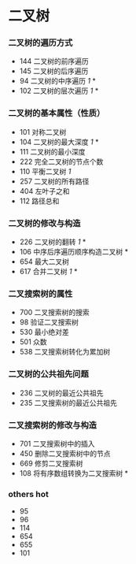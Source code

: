 # 二叉树

### 二叉树的遍历方式
* 144 二叉树的前序遍历
* 145 二叉树的后序遍历
* 94 二叉树的中序遍历 *1* \*
* 102 二叉树的层次遍历 *1* \*

### 二叉树的基本属性（性质）
* 101 对称二叉树
* 104 二叉树的最大深度 *1* \*
* 111 二叉树的最小深度
* 222 完全二叉树的节点个数
* 110 平衡二叉树 *1*
* 257 二叉树的所有路径
* 404 左叶子之和
* 112 路径总和

### 二叉树的修改与构造
* 226 二叉树的翻转 *1* \*
* 106 中序后序遍历顺序构造二叉树 \*
* 654 最大二叉树
* 617 合并二叉树 *1* \*

### 二叉搜索树的属性
* 700 二叉搜索树的搜索
* 98 验证二叉搜索树
* 530 最小绝对差
* 501 众数
* 538 二叉搜索树转化为累加树

### 二叉树的公共祖先问题
* 236 二叉树的最近公共祖先
* 235 二叉搜索树的最近公共祖先

### 二叉搜索树的修改与构造
* 701 二叉搜索树中的插入
* 450 删除二叉搜索树中的节点
* 669 修剪二叉搜索树
* 108 将有序数组转换为二叉搜索树 \*

### others hot
* 95 
* 96
* 114
* 654
* 655
* 101